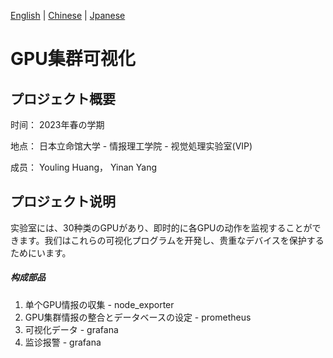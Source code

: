 [English](https://github.com/Ricardo-H/GPU-cluster-visualization) |
[Chinese](https://github.com/Ricardo-H/GPU-cluster-visualization/blob/main/README_CN.md) |
[Jpanese](https://github.com/Ricardo-H/GPU-cluster-visualization/blob/main/README_JP.md)

# GPU集群可视化



## プロジェクト概要

时间： 2023年春の学期

地点： 日本立命馆大学 - 情报理工学院 - 视觉処理实验室(VIP)

成员： Youling Huang， Yinan Yang

## プロジェクト说明

实验室には、30种类のGPUがあり、即时的に各GPUの动作を监视することができます。我们はこれらの可视化プログラムを开発し、贵重なデバイスを保护するためにいます。

##### 构成部品

1. 单个GPU情报の収集 - node_exporter
2. GPU集群情报の整合とデータベースの设定 - prometheus
3. 可视化データ - grafana
4. 监诊报警 - grafana
